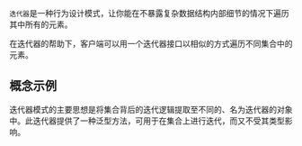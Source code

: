 ```迭代器```是一种行为设计模式，让你能在不暴露复杂数据结构内部细节的情况下遍历其中所有的元素。

在迭代器的帮助下，客户端可以用一个迭代器接口以相似的方式遍历不同集合中的元素。

## 概念示例

迭代器模式的主要思想是将集合背后的迭代逻辑提取至不同的、名为迭代器的对象中。此迭代器提供了一种泛型方法，可用于在集合上进行迭代，而又不受其类型影响。